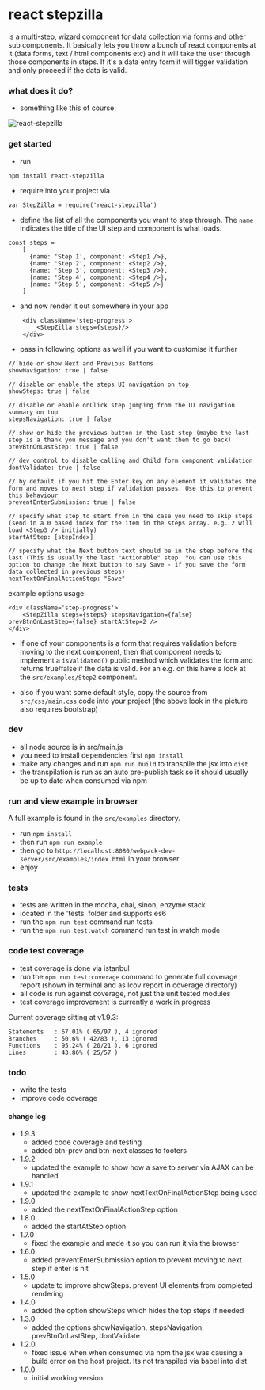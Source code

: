 # react stepzilla
is a  multi-step, wizard component for data collection via forms and other sub components. It basically lets you throw a bunch of react components at it (data forms, text / html components etc) and it will take the user through those components in steps. If it's a data entry form it will tigger validation and only proceed if the data is valid.


### what does it do?
- something like this of course:

![react-stepzilla](https://raw.githubusercontent.com/newbreedofgeek/react-stepzilla/master/stepzilla-eg.png)

### get started
- run
```
npm install react-stepzilla
```
- require into your project via
```
var StepZilla = require('react-stepzilla')
```
- define the list of all the components you want to step through. The `name` indicates the title of the UI step and component is what loads.
```
const steps =
    [
      {name: 'Step 1', component: <Step1 />},
      {name: 'Step 2', component: <Step2 />},
      {name: 'Step 3', component: <Step3 />},
      {name: 'Step 4', component: <Step4 />},
      {name: 'Step 5', component: <Step5 />}
    ]
```
- and now render it out somewhere in your app
```
    <div className='step-progress'>
        <StepZilla steps={steps}/>
    </div>
```

- pass in following options as well if you want to customise it further

```
// hide or show Next and Previous Buttons
showNavigation: true | false

// disable or enable the steps UI navigation on top
showSteps: true | false

// disable or enable onClick step jumping from the UI navigation summary on top
stepsNavigation: true | false

// show or hide the previews button in the last step (maybe the last step is a thank you message and you don't want them to go back)
prevBtnOnLastStep: true | false

// dev control to disable calling and Child form component validation
dontValidate: true | false

// by default if you hit the Enter key on any element it validates the form and moves to next step if validation passes. Use this to prevent this behaviour
preventEnterSubmission: true | false

// specify what step to start from in the case you need to skip steps (send in a 0 based index for the item in the steps array. e.g. 2 will load <Step3 /> initially)
startAtStep: [stepIndex]

// specify what the Next button text should be in the step before the last (This is usually the last "Actionable" step. You can use this option to change the Next button to say Save - if you save the form data collected in previous steps)
nextTextOnFinalActionStep: "Save"

```

example options usage:
```
<div className='step-progress'>
    <StepZilla steps={steps} stepsNavigation={false} prevBtnOnLastStep={false} startAtStep=2 />
</div>
```


- if one of your components is a form that requires validation before moving to the next component, then that component needs to implement a `isValidated()` public method which validates the form and returns true/false if the data is valid. For an e.g. on this have a look at the `src/examples/Step2` component.

- also if you want some default style, copy the source from `src/css/main.css` code into your project (the above look in the picture also requires bootstrap)

### dev
- all node source is in src/main.js
- you need to install dependencies first `npm install`
- make any changes and run `npm run build` to transpile the jsx into `dist`
- the transpilation is run as an auto pre-publish task so it should usually be up to date when consumed via npm

### run and view example in browser
A full example is found in the `src/examples` directory.

- run `npm install`
- then run `npm run example`
- then go to `http://localhost:8080/webpack-dev-server/src/examples/index.html` in your browser
- enjoy

### tests
- tests are written in the mocha, chai, sinon, enzyme stack
- located in the 'tests' folder and supports es6
- run the `npm run test` command run tests
- run the `npm run test:watch` command run test in watch mode

### code test coverage
- test coverage is done via istanbul
- run the `npm run test:coverage` command to generate full coverage report (shown in terminal and as lcov report in coverage directory)
- all code is run against coverage, not just the unit tested modules
- test coverage improvement is currently a work in progress

Current coverage sitting at v1.9.3:
```
Statements   : 67.01% ( 65/97 ), 4 ignored
Branches     : 50.6% ( 42/83 ), 13 ignored
Functions    : 95.24% ( 20/21 ), 6 ignored
Lines        : 43.86% ( 25/57 )
```

### todo
- ~~write the tests~~
- improve code coverage

#### change log
- 1.9.3
  - added code coverage and testing
  - added btn-prev and btn-next classes to footers
- 1.9.2
  - updated the example to show how a save to server via AJAX can be handled
- 1.9.1
  - updated the example to show nextTextOnFinalActionStep being used
- 1.9.0
  - added the nextTextOnFinalActionStep option
- 1.8.0
  - added the startAtStep option
- 1.7.0
  - fixed the example and made it so you can run it via the browser
- 1.6.0
  - added preventEnterSubmission option to prevent moving to next step if enter is hit
- 1.5.0
  - update to improve showSteps. prevent UI elements from completed rendering
- 1.4.0
  - added the option showSteps which hides the top steps if needed
- 1.3.0
  - added the options showNavigation, stepsNavigation, prevBtnOnLastStep, dontValidate
- 1.2.0
  - fixed issue when when consumed via npm the jsx was causing a build error on the host project. Its not transpiled via babel into dist
- 1.0.0
  - initial working version
